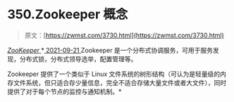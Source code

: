 <!--yml
category: 未分类
date: 0001-01-01 00:00:00
-->

# 350.Zookeeper 概念

> 原文：[https://zwmst.com/3730.html](https://zwmst.com/3730.html)

   [ *ZooKeeper* ](https://zwmst.com/zookeeper)*[ <time datetime="2021-09-22T07:23:51+08:00"> 2021-09-21 </time> ](https://zwmst.com/3730.html)  Zookeeper 是一个分布式协调服务，可用于服务发现，分布式锁，分布式领导选举，配置管理等。

Zookeeper 提供了一个类似于 Linux 文件系统的树形结构（可认为是轻量级的内存文件系统，但只适合存少量信息，完全不适合存储大量文件或者大文件），同时提供了对于每个节点的监控与通知机制。*
